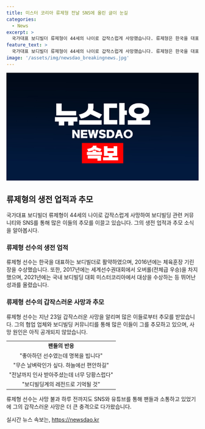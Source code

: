 ```yaml
---
title: 미스터 코리아 류제형 전날 SNS에 올린 글이 눈길
categories:
  - News
excerpt: >
  국가대표 보디빌더 류제형이 44세의 나이로 갑작스럽게 사망했습니다. 류제형은 한국을 대표하는 보디빌더로 활약하며 2016년 체육훈장 기린장을 수상했고, 2017년 세계선수권대회에서 우승한 경력을 가지고 있습니다. 그의 갑작스러운 사망 소식에 팬들의 추모가 이어지고 있으며, 사망 원인은 아직 공개되지 않았습니다. 류제형은 지난 22일에도 SNS에 글을 올리는 등 활발한 소통을 이어가고 있었기에 더욱 충격적입니다.
feature_text: >
  국가대표 보디빌더 류제형이 44세의 나이로 갑작스럽게 사망했습니다. 류제형은 한국을 대표하는 보디빌더로 활약하며 2016년 체육훈장 기린장을 수상했고, 2017년 세계선수권대회에서 우승한 경력을 가지고 있습니다. 그의 갑작스러운 사망 소식에 팬들의 추모가 이어지고 있으며, 사망 원인은 아직 공개되지 않았습니다. 류제형은 지난 22일에도 SNS에 글을 올리는 등 활발한 소통을 이어가고 있었기에 더욱 충격적입니다.
image: '/assets/img/newsdao_breakingnews.jpg'
---
```


<p><img src="/assets/img/newsdao_breakingnews.jpg" alt="koreaapp 속보" /></p>

<h2 data-ke-size="size26">류제형의 생전 업적과 추모</h2>

<p data-ke-size="size16">국가대표 보디빌더 류제형이 44세의 나이로 갑작스럽게 사망하여 보디빌딩 관련 커뮤니티와 SNS를 통해 많은 이들의 추모를 이끌고 있습니다. 그의 생전 업적과 추모 소식을 알아봅시다.</p>

<h3>류제형 선수의 생전 업적</h3>

<p data-ke-size="size16">류제형 선수는 한국을 대표하는 보디빌더로 활약하였으며, 2016년에는 체육훈장 기린장을 수상했습니다. 또한, 2017년에는 세계선수권대회에서 오버롤(전체급 우승)을 차지했으며, 2021년에는 국내 보디빌딩 대회 미스터코리아에서 대상을 수상하는 등 뛰어난 성과를 올렸습니다.</p>

<h3>류제형 선수의 갑작스러운 사망과 추모</h3>

<p data-ke-size="size16">류제형 선수는 지난 23일 갑작스러운 사망을 알리며 많은 이들로부터 추모를 받았습니다. 그의 협업 업체와 보디빌딩 커뮤니티를 통해 많은 이들이 그를 추모하고 있으며, 사망 원인은 아직 공개되지 않았습니다.</p>

<table>
  <tr>
    <td style="text-align: center; height: 17px;"><b>팬들의 반응</b></td>
  </tr>
  <tr>
    <td style="text-align: center;">"좋아하던 선수였는데 명복을 빕니다"</td>
  </tr>
  <tr>
    <td style="text-align: center;">"무슨 날벼락인가 싶다. 하늘에선 편안하길"</td>
  </tr>
  <tr>
    <td style="text-align: center;">"전날까지 인사 받아주셨는데 너무 당황스럽다"</td>
  </tr>
  <tr>
    <td style="text-align: center;">"보디빌딩계의 레전드로 기억될 것"</td>
  </tr>
</table>

<p data-ke-size="size16">류제형 선수는 사망 불과 하루 전까지도 SNS와 유튜브를 통해 팬들과 소통하고 있었기에 그의 갑작스러운 사망은 더 큰 충격으로 다가왔습니다.</p>
실시간 뉴스 속보는, <a href="https://newsdao.kr" rel="dofollow">https://newsdao.kr</a>


